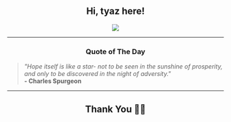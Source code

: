 <h2 align="center"> Hi, tyaz here!</h2>

<p align="center">
<a href="https://github.com/tyazx" alt="github streak"><img src="https://dvst-streak.herokuapp.com/?user=tyazx&theme=tokyonight&fire=DD472C"></a>
</p>

<hr>
<h3 align="center">Quote of The Day</h3>
<p align="center">
<blockquote>
<i>"Hope itself is like a star- not to be seen in the sunshine of prosperity, and only to be discovered in the night of adversity."</i>
<br>
<b>- Charles Spurgeon</b>
</blockquote>
</p>


<hr>
<h2 align="center">Thank You 🙏🏼</h2>
